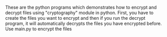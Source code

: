 These are the python programs which demonstrates how to encrypt and decrypt files using "cryptography" module in python. First, you have to create the files you want to encrypt and then if you run the decrypt program, it will automatically decrypts the files you have encrypted before. Use main.py to encrypt the files

